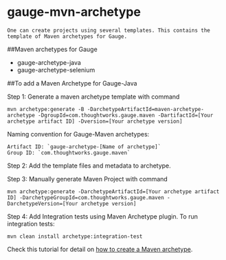 # gauge-mvn-archetype

    One can create projects using several templates. This contains the template of Maven archetypes for Gauge.

##Maven archetypes for Gauge
* gauge-archetype-java
* gauge-archetype-selenium

##To add a Maven Archetype for Gauge-Java

Step 1: Generate a maven archetype template with command
```
mvn archetype:generate -B -DarchetypeArtifactId=maven-archetype-archetype -DgroupId=com.thoughtworks.gauge.maven -DartifactId=[Your archetype artifact ID] -Dversion=[Your archetype version]
```
Naming convention for Gauge-Maven archetypes: 
```
Artifact ID: `gauge-archetype-[Name of archetype]`
Group ID: `com.thoughtworks.gauge.maven`
```

Step 2: Add the template files and metadata to archetype.

Step 3: Manually generate Maven Project with command
```
mvn archetype:generate -DarchetypeArtifactId=[Your archetype artifact ID] -DarchetypeGroupId=com.thoughtworks.gauge.maven -DarchetypeVersion=[Your archetype version]
```

Step 4: Add Integration tests using Maven Archetype plugin.
To run integration tests:
```
mvn clean install archetype:integration-test
```

Check this tutorial for detail on [how to create a Maven archetype](http://marosmars.weebly.com/blog/maven-archetype-tutorial).
